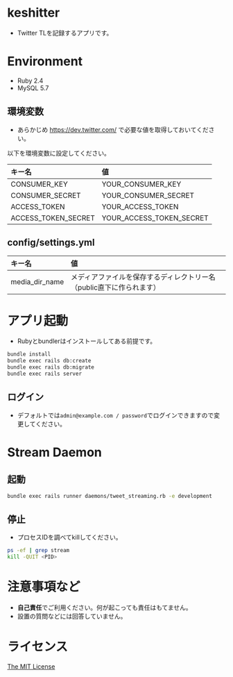 # keshitter
- Twitter TLを記録するアプリです。

# Environment
- Ruby 2.4
- MySQL 5.7

## 環境変数
- あらかじめ https://dev.twitter.com/ で必要な値を取得しておいてください。

以下を環境変数に設定してください。

|キー名|値|
|:--|:--|
|CONSUMER_KEY|YOUR_CONSUMER_KEY|
|CONSUMER_SECRET|YOUR_CONSUMER_SECRET|
|ACCESS_TOKEN|YOUR_ACCESS_TOKEN|
|ACCESS_TOKEN_SECRET|YOUR_ACCESS_TOKEN_SECRET|

## config/settings.yml

|キー名|値|
|:--|:--|
|media_dir_name|メディアファイルを保存するディレクトリー名（public直下に作られます）|

# アプリ起動
- Rubyとbundlerはインストールしてある前提です。
```sh
bundle install
bundle exec rails db:create
bundle exec rails db:migrate
bundle exec rails server
```

## ログイン
- デフォルトでは`admin@example.com / password`でログインできますので変更してください。

# Stream Daemon
## 起動
```sh
bundle exec rails runner daemons/tweet_streaming.rb -e development
```

## 停止
- プロセスIDを調べてkillしてください。
```sh
ps -ef | grep stream
kill -QUIT <PID>
```

# 注意事項など
- **自己責任**でご利用ください。何が起こっても責任はもてません。
- 設置の質問などには回答していません。

# ライセンス
[The MIT License](https://github.com/kusakari/keshitter/blob/master/LICENSE)
